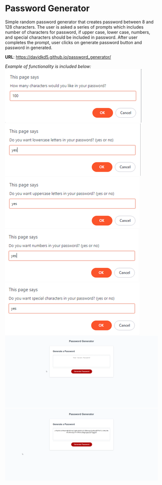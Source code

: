 # Password Generator

Simple random password generator that creates password between 8 and 128 characters. The user is asked a series of prompts which includes number of characters for password, if upper case, lower case, numbers, and special characters should be included in password. After user completes the prompt, user clicks on generate password button and password in generated. 

**URL**: https://davidkd5.github.io/password_generator/

*Example of functionality is included below:*
![](image1.png)
![](image2.png)
![](image3.png)
![](image4.png)
![](image5.png)
![](image6.png)
![](image7.png)
